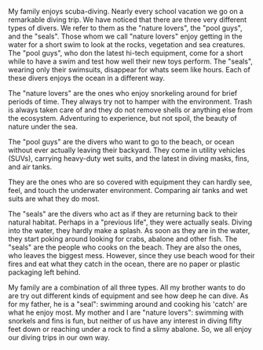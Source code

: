 My family enjoys scuba-diving. Nearly every school vacation we go on a remarkable diving trip. We have noticed that there are three very different types of divers. We refer to them as the "nature lovers", the "pool guys", and the "seals". Those whom we call "nature lovers" enjoy getting in the water for a short swim to look at the rocks, vegetation and sea creatures. The "pool guys", who don the latest hi-tech equipment, come for a short while to have a swim and test how well their new toys perform. The "seals", wearing only their swimsuits, disappear for whats seem like hours. Each of these divers enjoys the ocean in a different way.

The "nature lovers" are the ones who enjoy snorkeling around for brief periods of time. They always try not to hamper with the environment. Trash is always taken care of and they do not remove shells or anything else from the ecosystem. Adventuring to experience, but not spoil, the beauty of nature under the sea.

The "pool guys" are the divers who want to go to the beach, or ocean without ever actually leaving their backyard. They come in utility vehicles (SUVs), carrying heavy-duty wet suits, and the latest in diving masks, fins, and air tanks.

They are the ones who are so covered with equipment they can hardly see, feel, and touch the underwater environment. Comparing air tanks and wet suits are what they do most.

The "seals" are the divers who act as if they are returning back to their natural habitat. Perhaps in a "previous life", they were actually seals. Diving into the water, they hardly make a splash. As soon as they are in the water, they start poking around looking for crabs, abalone and other fish. The "seals" are the people who cooks on the beach. They are also the ones, who leaves the biggest mess. However, since they use beach wood for their fires and eat what they catch in the ocean, there are no paper or plastic packaging left behind.

My family are a combination of all three types. All my brother wants to do are try out different kinds of equipment and see how deep he can dive. As for my father, he is a "seal": swimming around and cooking his 'catch' are what he enjoy most. My mother and I are "nature lovers": swimming with snorkels and fins is fun, but neither of us have any interest in diving fifty feet down or reaching under a rock to find a slimy abalone. So, we all enjoy our diving trips in our own way.
